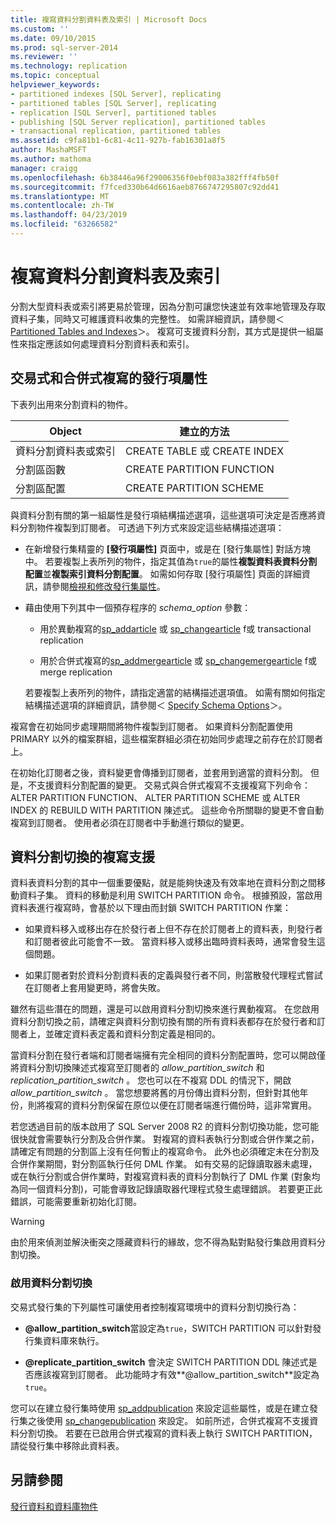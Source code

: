```yaml
---
title: 複寫資料分割資料表及索引 | Microsoft Docs
ms.custom: ''
ms.date: 09/10/2015
ms.prod: sql-server-2014
ms.reviewer: ''
ms.technology: replication
ms.topic: conceptual
helpviewer_keywords:
- partitioned indexes [SQL Server], replicating
- partitioned tables [SQL Server], replicating
- replication [SQL Server], partitioned tables
- publishing [SQL Server replication], partitioned tables
- transactional replication, partitioned tables
ms.assetid: c9fa81b1-6c81-4c11-927b-fab16301a8f5
author: MashaMSFT
ms.author: mathoma
manager: craigg
ms.openlocfilehash: 6b38446a96f29006356f0ebf083a382fff4fb50f
ms.sourcegitcommit: f7fced330b64d6616aeb8766747295807c92dd41
ms.translationtype: MT
ms.contentlocale: zh-TW
ms.lasthandoff: 04/23/2019
ms.locfileid: "63266582"
---
```

# <a name="replicate-partitioned-tables-and-indexes"></a>複寫資料分割資料表及索引
  分割大型資料表或索引將更易於管理，因為分割可讓您快速並有效率地管理及存取資料子集，同時又可維護資料收集的完整性。 如需詳細資訊，請參閱＜ [Partitioned Tables and Indexes](../../partitions/partitioned-tables-and-indexes.md)＞。 複寫可支援資料分割，其方式是提供一組屬性來指定應該如何處理資料分割資料表和索引。  
  
## <a name="article-properties-for-transactional-and-merge-replication"></a>交易式和合併式複寫的發行項屬性  
 下表列出用來分割資料的物件。  
  
|Object|建立的方法|  
|------------|----------------------|  
|資料分割資料表或索引|CREATE TABLE 或 CREATE INDEX|  
|分割區函數|CREATE PARTITION FUNCTION|  
|分割區配置|CREATE PARTITION SCHEME|  
  
 與資料分割有關的第一組屬性是發行項結構描述選項，這些選項可決定是否應將資料分割物件複製到訂閱者。 可透過下列方式來設定這些結構描述選項：  
  
-   在新增發行集精靈的 **[發行項屬性]** 頁面中，或是在 [發行集屬性] 對話方塊中。 若要複製上表所列的物件，指定其值為`true`的屬性**複製資料表資料分割配置**並**複製索引資料分割配置**。 如需如何存取 [發行項屬性] 頁面的詳細資訊，請參閱[檢視和修改發行集屬性](view-and-modify-publication-properties.md)。  
  
-   藉由使用下列其中一個預存程序的 *schema_option* 參數：  
  
    -   用於異動複寫的[sp_addarticle](/sql/relational-databases/system-stored-procedures/sp-addarticle-transact-sql) 或 [sp_changearticle](/sql/relational-databases/system-stored-procedures/sp-changearticle-transact-sql) f或 transactional replication  
  
    -   用於合併式複寫的[sp_addmergearticle](/sql/relational-databases/system-stored-procedures/sp-addmergearticle-transact-sql) 或 [sp_changemergearticle](/sql/relational-databases/system-stored-procedures/sp-changemergearticle-transact-sql) f或 merge replication  
  
     若要複製上表所列的物件，請指定適當的結構描述選項值。 如需有關如何指定結構描述選項的詳細資訊，請參閱＜ [Specify Schema Options](specify-schema-options.md)＞。  
  
 複寫會在初始同步處理期間將物件複製到訂閱者。 如果資料分割配置使用 PRIMARY 以外的檔案群組，這些檔案群組必須在初始同步處理之前存在於訂閱者上。  
  
 在初始化訂閱者之後，資料變更會傳播到訂閱者，並套用到適當的資料分割。 但是，不支援資料分割配置的變更。 交易式與合併式複寫不支援複寫下列命令：ALTER PARTITION FUNCTION、 ALTER PARTITION SCHEME 或 ALTER INDEX 的 REBUILD WITH PARTITION 陳述式。  這些命令所關聯的變更不會自動複寫到訂閱者。 使用者必須在訂閱者中手動進行類似的變更。  
  
## <a name="replication-support-for-partition-switching"></a>資料分割切換的複寫支援  
 資料表資料分割的其中一個重要優點，就是能夠快速及有效率地在資料分割之間移動資料子集。 資料的移動是利用 SWITCH PARTITION 命令。 根據預設，當啟用資料表進行複寫時，會基於以下理由而封鎖 SWITCH PARTITION 作業：  
  
-   如果資料移入或移出存在於發行者上但不存在於訂閱者上的資料表，則發行者和訂閱者彼此可能會不一致。 當資料移入或移出臨時資料表時，通常會發生這個問題。  
  
-   如果訂閱者對於資料分割資料表的定義與發行者不同，則當散發代理程式嘗試在訂閱者上套用變更時，將會失敗。  
  
 雖然有這些潛在的問題，還是可以啟用資料分割切換來進行異動複寫。 在您啟用資料分割切換之前，請確定與資料分割切換有關的所有資料表都存在於發行者和訂閱者上，並確定資料表定義和資料分割定義是相同的。  
  
 當資料分割在發行者端和訂閱者端擁有完全相同的資料分割配置時，您可以開啟僅將資料分割切換陳述式複寫至訂閱者的 *allow_partition_switch* 和 *replication_partition_switch* 。 您也可以在不複寫 DDL 的情況下，開啟 *allow_partition_switch* 。 當您想要將舊的月份傳出資料分割，但針對其他年份，則將複寫的資料分割保留在原位以便在訂閱者端進行備份時，這非常實用。  
  
 若您透過目前的版本啟用了 SQL Server 2008 R2 的資料分割切換功能，您可能很快就會需要執行分割及合併作業。 對複寫的資料表執行分割或合併作業之前，請確定有問題的分割區上沒有任何暫止的複寫命令。 此外也必須確定未在分割及合併作業期間，對分割區執行任何 DML 作業。 如有交易的記錄讀取器未處理，或在執行分割或合併作業時，對複寫資料表的資料分割執行了 DML 作業 (對象均為同一個資料分割)，可能會導致記錄讀取器代理程式發生處理錯誤。 若要更正此錯誤，可能需要重新初始化訂閱。  
  
> [!WARNING]  
>  由於用來偵測並解決衝突之隱藏資料行的緣故，您不得為點對點發行集啟用資料分割切換。  
  
### <a name="enabling-partition-switching"></a>啟用資料分割切換  
 交易式發行集的下列屬性可讓使用者控制複寫環境中的資料分割切換行為：  
  
-   **@allow_partition_switch**當設定為`true`，SWITCH PARTITION 可以針對發行集資料庫來執行。  
  
-   **@replicate_partition_switch** 會決定 SWITCH PARTITION DDL 陳述式是否應該複寫到訂閱者。 此功能時才有效**@allow_partition_switch**設定為`true`。  
  
 您可以在建立發行集時使用 [sp_addpublication](/sql/relational-databases/system-stored-procedures/sp-addpublication-transact-sql) 來設定這些屬性，或是在建立發行集之後使用 [sp_changepublication](/sql/relational-databases/system-stored-procedures/sp-changepublication-transact-sql) 來設定。 如前所述，合併式複寫不支援資料分割切換。 若要在已啟用合併式複寫的資料表上執行 SWITCH PARTITION，請從發行集中移除此資料表。  
  
## <a name="see-also"></a>另請參閱  
 [發行資料和資料庫物件](publish-data-and-database-objects.md)  
  
  
